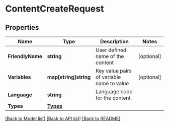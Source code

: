 # ContentCreateRequest

## Properties

Name | Type | Description | Notes
------------ | ------------- | ------------- | -------------
**FriendlyName** | **string** | User defined name of the content |[optional] 
**Variables** | **map[string]string** | Key value pairs of variable name to value |[optional] 
**Language** | **string** | Language code for the content |
**Types** | [**Types**](Types.md) |  |

[[Back to Model list]](../README.md#documentation-for-models) [[Back to API list]](../README.md#documentation-for-api-endpoints) [[Back to README]](../README.md)


